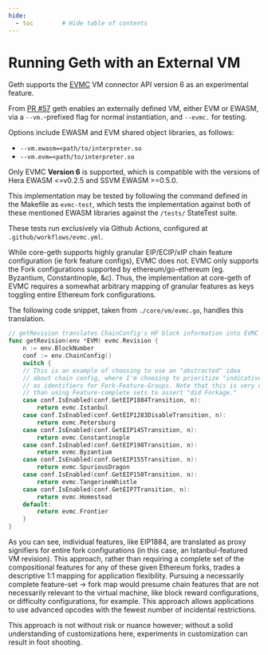```yaml
---
hide:
  - toc        # Hide table of contents
---
```


# Running Geth with an External VM

Geth supports the [EVMC](https://github.com/ethereum/evmc/) VM connector API version 6 as an experimental feature.

From [PR #57](https://github.com/etclabscore/core-geth/pull/57) geth enables an externally defined VM, either EVM or EWASM, via
a `--vm.`-prefixed flag for normal instantiation, and `--evmc.` for testing.

Options include EWASM and EVM shared object libraries, as follows:

- `--vm.ewasm=<path/to/interpreter.so`
- `--vm.evm=<path/to/interpreter.so`

Only EVMC __Version 6__ is supported, which is compatible with the versions of Hera EWASM <=v0.2.5 and SSVM EWASM >=0.5.0.

This implementation may be tested by following the command defined in the Makefile as `evmc-test`, which
tests the implementation against both of these mentioned EWASM libraries against the `/tests/` StateTest suite.

These tests run exclusively via Github Actions, configured at `.github/workflows/evmc.yml`.

While core-geth supports highly granular EIP/ECIP/xIP chain feature configuration (ie fork feature configs),
EVMC does not. EVMC only supports the Fork configurations supported by ethereum/go-ethereum (eg. Byzantium, Constantinople, &c).
Thus, the implementation at core-geth of EVMC requires a somewhat arbitrary mapping of granular features as keys toggling
entire Ethereum fork configurations.

The following code snippet, taken from `./core/vm/evmc.go`, handles this translation.

```go
// getRevision translates ChainConfig's HF block information into EVMC revision.
func getRevision(env *EVM) evmc.Revision {
	n := env.BlockNumber
	conf := env.ChainConfig()
	switch {
	// This is an example of choosing to use an "abstracted" idea
	// about chain config, where I'm choosing to prioritize "indicative" features
	// as identifiers for Fork-Feature-Groups. Note that this is very different
	// than using Feature-complete sets to assert "did Forkage."
	case conf.IsEnabled(conf.GetEIP1884Transition, n):
		return evmc.Istanbul
	case conf.IsEnabled(conf.GetEIP1283DisableTransition, n):
		return evmc.Petersburg
	case conf.IsEnabled(conf.GetEIP145Transition, n):
		return evmc.Constantinople
	case conf.IsEnabled(conf.GetEIP198Transition, n):
		return evmc.Byzantium
	case conf.IsEnabled(conf.GetEIP155Transition, n):
		return evmc.SpuriousDragon
	case conf.IsEnabled(conf.GetEIP150Transition, n):
		return evmc.TangerineWhistle
	case conf.IsEnabled(conf.GetEIP7Transition, n):
		return evmc.Homestead
	default:
		return evmc.Frontier
	}
}
```

As you can see, individual features, like EIP1884, are translated as proxy signifiers for entire fork configurations
(in this case, an Istanbul-featured VM revision).
This approach, rather than requiring a complete set of the compositional features for any of these given Ethereum forks,
trades a descriptive 1:1 mapping for application flexibility. Pursuing a necessarily complete feature-set -> fork
map would presume chain features that are not necessarily relevant to the virtual machine, like block reward configurations,
or difficulty configurations, for example. This approach allows applications to use advanced opcodes with the fewest
number of incidental restrictions.

This approach is not without risk or nuance however; without a solid understanding of customizations here,
experiments in customization can result in foot shooting.
